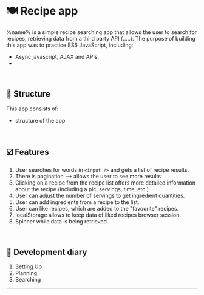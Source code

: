 

#  🍽 Recipe app

%name% is a simple recipe searching app that allows the user to search for recipes, retrieving data from a third party API (.....). The purpose of building this app was to practice ES6 JavaScript, including:

- Async javascript, AJAX and APIs.
- 

<br />

## 🌲 Structure

This app consists of:

- structure of the app

<br />

## ☑️ Features

1. User searches for words in `<input />` and gets a list of recipe results.
2. There is pagination --> allows the user to see more results
3. Clicking on a recipe from the recipe list offers more detailed information about the recipe (including a pic, servings, time, etc.)
4. User can adjust the number of servings to get ingredient quantities.
5. User can add ingredients from a recipe to the list.
6. User can like recipes, which are added to the "favourite" recipes.
7. IocalStorage allows to keep data of liked recipes browser session. 
8. Spinner while data is being retrieved.

<br />

## 📓 Development diary

1. Setting Up
2. Planning
3. Searching



---

